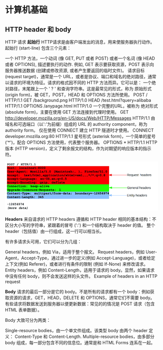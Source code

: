 # 计算机基础

## HTTP header 和 body
HTTP 请求
**起始行**
HTTP请求是由客户端发出的消息，用来使服务器执行动作。起始行 (start-line) 包含三个元素：

一个 HTTP 方法，一个动词 (像 GET, PUT 或者 POST) 或者一个名词 (像 HEAD 或者 OPTIONS), 描述要执行的动作. 例如, GET 表示要获取资源，POST 表示向服务器推送数据 (创建或修改资源, 或者产生要返回的临时文件)。
请求目标 (request target)，通常是一个 URL，或者是协议、端口和域名的绝对路径，通常以请求的环境为特征。请求的格式因不同的 HTTP 方法而异。它可以是：
一个绝对路径，末尾跟上一个 ' ? ' 和查询字符串。这是最常见的形式，称为 原始形式 (origin form)，被 GET，POST，HEAD 和 OPTIONS 方法所使用。
POST / HTTP/1.1
GET /background.png HTTP/1.0
HEAD /test.html?query=alibaba HTTP/1.1
OPTIONS /anypage.html HTTP/1.0
一个完整的URL，被称为 绝对形式 (absolute form)，主要在使用 GET 方法连接到代理时使用。
GET http://developer.mozilla.org/en-US/docs/Web/HTTP/Messages HTTP/1.1
由域名和可选端口（以':'为前缀）组成的 URL 的 authority component，称为 authority form。 仅在使用 CONNECT 建立 HTTP 隧道时才使用。
CONNECT developer.mozilla.org:80 HTTP/1.1
星号形式 (asterisk form)，一个简单的星号('*')，配合 OPTIONS 方法使用，代表整个服务器。
OPTIONS * HTTP/1.1
HTTP 版本 (HTTP version)，定义了剩余报文的结构，作为对期望的响应版本的指示符。

![](./resource/HTTP_Request_Headers2.png)

**Headers**
来自请求的 HTTP headers 遵循和 HTTP header 相同的基本结构：不区分大小写的字符串，紧跟着的冒号 (':') 和一个结构取决于 header 的值。 整个 header（包括值）由一行组成，这一行可以相当长。

有许多请求头可用，它们可以分为几组：

General headers，例如 Via，适用于整个报文。
Request headers，例如 User-Agent，Accept-Type，通过进一步的定义(例如 Accept-Language)，或者给定上下文(例如 Referer)，或者进行有条件的限制 (例如 If-None) 来修改请求。
Entity headers，例如 Content-Length，适用于请求的 body。显然，如果请求中没有任何 body，则不会发送这样的头文件。
Example of headers in an HTTP request


**Body**
请求的最后一部分是它的 body。不是所有的请求都有一个 body：例如获取资源的请求，GET，HEAD，DELETE 和 OPTIONS，通常它们不需要 body。 有些请求将数据发送到服务器以便更新数据：常见的的情况是 POST 请求（包含 HTML 表单数据）。

Body 大致可分为两类：

Single-resource bodies，由一个单文件组成。该类型 body 由两个 header 定义： Content-Type 和 Content-Length.
Multiple-resource bodies，由多部分 body 组成，每一部分包含不同的信息位。通常是和  HTML Forms 连系在一起。